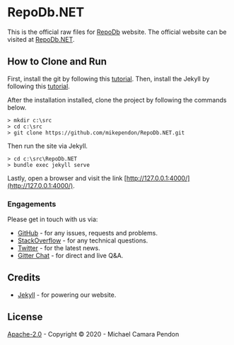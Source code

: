 # RepoDb.NET

This is the official raw files for [RepoDb](https://github.com/mikependon/RepoDb) website. The official website can be visited at [RepoDb.NET](http://repodb.net).

## How to Clone and Run

First, install the git by following this [tutorial](https://git-scm.com/book/en/v2/Getting-Started-Installing-Git). Then, install the Jekyll by following this [tutorial](https://jekyllrb.com/docs/installation/).

After the installation installed, clone the project by following the commands below.

```
> mkdir c:\src
> cd c:\src
> git clone https://github.com/mikependon/RepoDb.NET.git
```

Then run the site via Jekyll.

```
> cd c:\src\RepoDb.NET
> bundle exec jekyll serve
```

Lastly, open a browser and visit the link [http://127.0.0.1:4000/](http://127.0.0.1:4000/).

### Engagements

Please get in touch with us via:

- [GitHub](https://github.com/mikependon/RepoDb.NET/issues) - for any issues, requests and problems.
- [StackOverflow](https://stackoverflow.com/search?q=RepoDb) - for any technical questions.
- [Twitter](https://twitter.com/search?q=%23repodb) - for the latest news.
- [Gitter Chat](https://gitter.im/RepoDb/community) - for direct and live Q&A.

## Credits

- [Jekyll](https://github.com/jekyll/jekyll) - for powering our website.

## License

[Apache-2.0](http://apache.org/licenses/LICENSE-2.0.html) - Copyright © 2020 - Michael Camara Pendon